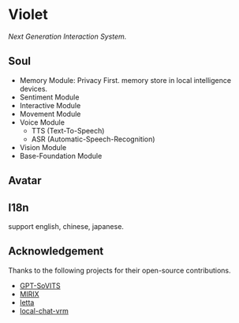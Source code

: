 # Violet

_Next Generation Interaction System._

## Soul

- Memory Module: Privacy First. memory store in local intelligence devices.
- Sentiment Module
- Interactive Module
- Movement Module
- Voice Module
  - TTS (Text-To-Speech)
  - ASR (Automatic-Speech-Recognition)
- Vision Module
- Base-Foundation Module


## Avatar



## I18n

support english, chinese, japanese.

## Acknowledgement

Thanks to the following projects for their open-source contributions.

- [GPT-SoVITS](https://github.com/RVC-Boss/GPT-SoVITS.git)
- [MIRIX](https://github.com/Mirix-AI/violet.git)
- [letta](https://github.com/letta-ai/letta.git)
- [local-chat-vrm](https://github.com/pixiv/local-chat-vrm)
